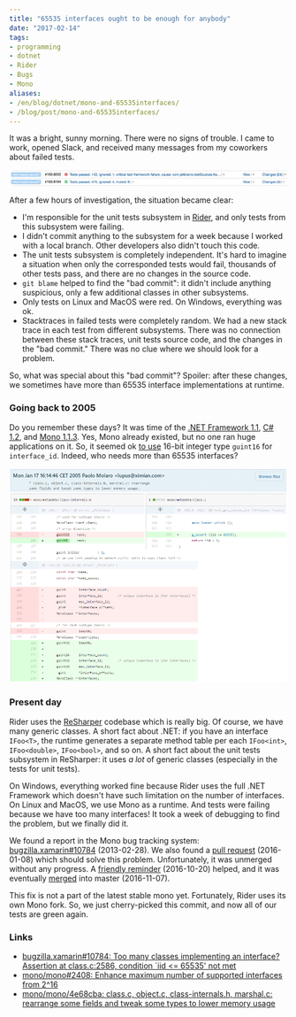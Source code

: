 ```yaml
---
title: "65535 interfaces ought to be enough for anybody"
date: "2017-02-14"
tags:
- programming
- dotnet
- Rider
- Bugs
- Mono
aliases:
- /en/blog/dotnet/mono-and-65535interfaces/
- /blog/post/mono-and-65535interfaces/
---
```


It was a bright, sunny morning.
There were no signs of trouble.
I came to work, opened Slack, and received many messages from my coworkers about failed tests.

<div class="mx-auto">
  <img class="mx-auto d-block" width="800" src="/img/posts/dotnet/mono-and-65535interfaces/front.png" />
</div>

After a few hours of investigation, the situation became clear:
* I'm responsible for the unit tests subsystem in [Rider](https://www.jetbrains.com/rider/), and only tests from this subsystem were failing.
* I didn't commit anything to the subsystem for a week because I worked with a local branch.
Other developers also didn't touch this code.
* The unit tests subsystem is completely independent.
It's hard to imagine a situation when only the corresponded tests would fail, thousands of other tests pass, and there are no changes in the source code.
* `git blame` helped to find the "bad commit": it didn't include anything suspicious, only a few additional classes in other subsystems.
* Only tests on Linux and MacOS were red.
On Windows, everything was ok.
* Stacktraces in failed tests were completely random.
We had a new stack trace in each test from different subsystems.
There was no connection between these stack traces, unit tests source code, and the changes in the "bad commit."
There was no clue where we should look for a problem.

So, what was special about this "bad commit"? Spoiler: after these changes, we sometimes have more than 65535 interface implementations at runtime.

<!--more-->

### Going back to 2005
Do you remember these days?
It was time of the
  [.NET Framework 1.1](https://en.wikipedia.org/wiki/.NET_Framework_version_history#.NET_Framework_1.1),
  [C# 1.2](https://msdn.microsoft.com/en-us/library/aa289527(v=vs.71).aspx), and
  [Mono 1.1.3](http://www.mono-project.com/docs/about-mono/releases/1.1.3/).
Yes, Mono already existed, but no one ran huge applications on it.
So, it seemed ok [to use](https://github.com/mono/mono/commit/4e68cba74f65110cf894867c43754f9655bac297) 16-bit integer type `guint16` for `interface_id`.
Indeed, who needs more than 65535 interfaces?

<div class="mx-auto">
  <img class="mx-auto d-block" width="800" src="/img/posts/dotnet/mono-and-65535interfaces/commit2005.png" />
</div>

### Present day
Rider uses the [ReSharper](https://www.jetbrains.com/resharper/) codebase which is really big.
Of course, we have many generic classes.
A short fact about .NET: if you have an interface `IFoo<T>`, the runtime generates a separate method table per each `IFoo<int>`, `IFoo<double>`, `IFoo<bool>`, and so on.
A short fact about the unit tests subsystem in ReSharper: it uses *a lot* of generic classes (especially in the tests for unit tests).

On Windows, everything worked fine because Rider uses the full .NET Framework which doesn't have such limitation on the number of interfaces.
On Linux and MacOS, we use Mono as a runtime.
And tests were failing because we have too many interfaces!
It took a week of debugging to find the problem, but we finally did it.

We found a report in the Mono bug tracking system: [bugzilla.xamarin#10784](https://bugzilla.xamarin.com/show_bug.cgi?id=10784) (2013-02-28).
We also found a [pull request](https://github.com/mono/mono/pull/2408) (2016-01-08) which should solve this problem.
Unfortunately, it was unmerged without any progress.
A [friendly reminder](https://github.com/mono/mono/pull/2408#issuecomment-255080892) (2016-10-20) helped, and it was eventually [merged](https://github.com/mono/mono/pull/2408#event-850109553) into master (2016-11-07).

This fix is not a part of the latest stable mono yet.
Fortunately, Rider uses its own Mono fork.
So, we just cherry-picked this commit, and now all of our tests are green again.

### Links
* [bugzilla.xamarin#10784: Too many classes implementing an interface? Assertion at class.c:2586, condition `iid <= 65535' not met](https://bugzilla.xamarin.com/show_bug.cgi?id=10784)
* [mono/mono#2408: Enhance maximum number of supported interfaces from 2^16](https://github.com/mono/mono/pull/2408)
* [mono/mono/4e68cba: class.c, object.c, class-internals.h, marshal.c: rearrange some fields and tweak some types to lower memory usage](https://github.com/mono/mono/commit/4e68cba74f65110cf894867c43754f9655bac297)